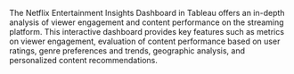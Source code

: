 The Netflix Entertainment Insights Dashboard in Tableau offers an in-depth analysis of viewer engagement and content performance on the streaming platform. This interactive dashboard provides key features such as metrics on viewer engagement, evaluation of content performance based on user ratings, genre preferences and trends, geographic analysis, and personalized content recommendations.
